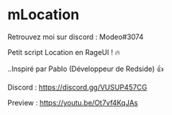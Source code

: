 # mLocation

Retrouvez moi sur discord : Modeo#3074

Petit script Location en RageUI ! 🔥

..Inspiré par Pablo (Développeur de Redside) 👍

Discord : https://discord.gg/VUSUP457CG

Preview : https://youtu.be/Ot7vf4KqJAs
